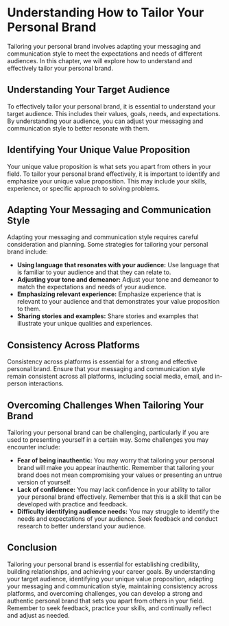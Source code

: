 Understanding How to Tailor Your Personal Brand
=========================================================================================

Tailoring your personal brand involves adapting your messaging and communication style to meet the expectations and needs of different audiences. In this chapter, we will explore how to understand and effectively tailor your personal brand.

Understanding Your Target Audience
----------------------------------

To effectively tailor your personal brand, it is essential to understand your target audience. This includes their values, goals, needs, and expectations. By understanding your audience, you can adjust your messaging and communication style to better resonate with them.

Identifying Your Unique Value Proposition
-----------------------------------------

Your unique value proposition is what sets you apart from others in your field. To tailor your personal brand effectively, it is important to identify and emphasize your unique value proposition. This may include your skills, experience, or specific approach to solving problems.

Adapting Your Messaging and Communication Style
-----------------------------------------------

Adapting your messaging and communication style requires careful consideration and planning. Some strategies for tailoring your personal brand include:

* **Using language that resonates with your audience:** Use language that is familiar to your audience and that they can relate to.
* **Adjusting your tone and demeanor:** Adjust your tone and demeanor to match the expectations and needs of your audience.
* **Emphasizing relevant experience:** Emphasize experience that is relevant to your audience and that demonstrates your value proposition to them.
* **Sharing stories and examples:** Share stories and examples that illustrate your unique qualities and experiences.

Consistency Across Platforms
----------------------------

Consistency across platforms is essential for a strong and effective personal brand. Ensure that your messaging and communication style remain consistent across all platforms, including social media, email, and in-person interactions.

Overcoming Challenges When Tailoring Your Brand
-----------------------------------------------

Tailoring your personal brand can be challenging, particularly if you are used to presenting yourself in a certain way. Some challenges you may encounter include:

* **Fear of being inauthentic:** You may worry that tailoring your personal brand will make you appear inauthentic. Remember that tailoring your brand does not mean compromising your values or presenting an untrue version of yourself.
* **Lack of confidence:** You may lack confidence in your ability to tailor your personal brand effectively. Remember that this is a skill that can be developed with practice and feedback.
* **Difficulty identifying audience needs:** You may struggle to identify the needs and expectations of your audience. Seek feedback and conduct research to better understand your audience.

Conclusion
----------

Tailoring your personal brand is essential for establishing credibility, building relationships, and achieving your career goals. By understanding your target audience, identifying your unique value proposition, adapting your messaging and communication style, maintaining consistency across platforms, and overcoming challenges, you can develop a strong and authentic personal brand that sets you apart from others in your field. Remember to seek feedback, practice your skills, and continually reflect and adjust as needed.
